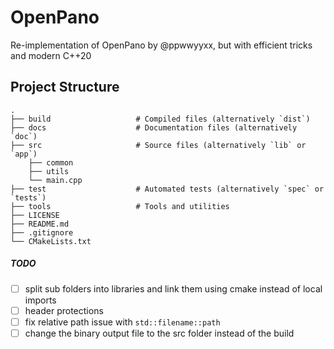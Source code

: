 # OpenPano
Re-implementation of OpenPano by @ppwwyyxx, but with efficient tricks and modern C++20

## Project Structure
```
.
├── build                   # Compiled files (alternatively `dist`)
├── docs                    # Documentation files (alternatively `doc`)
├── src                     # Source files (alternatively `lib` or `app`)
    ├── common
    ├── utils                  
    └── main.cpp
├── test                    # Automated tests (alternatively `spec` or `tests`)
├── tools                   # Tools and utilities
├── LICENSE
├── README.md
├── .gitignore
└── CMakeLists.txt

```

##### TODO
- [ ] split sub folders into libraries and link them using cmake instead of local imports
- [ ] header protections
- [ ] fix relative path issue with `std::filename::path`
- [ ] change the binary output file to the src folder instead of the build